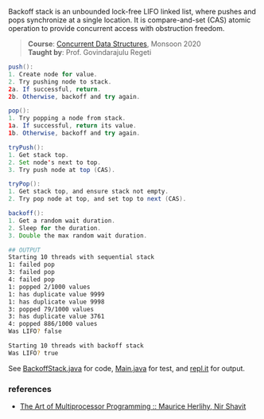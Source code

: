 Backoff stack is an unbounded lock-free LIFO linked
list, where pushes and pops synchronize at a single
location. It is compare-and-set (CAS) atomic operation
to provide concurrent access with obstruction freedom.

> **Course**: [Concurrent Data Structures], Monsoon 2020\
> **Taught by**: Prof. Govindarajulu Regeti

[Concurrent Data Structures]: https://github.com/iiithf/concurrent-data-structures

```java
push():
1. Create node for value.
2. Try pushing node to stack.
2a. If successful, return.
2b. Otherwise, backoff and try again.
```

```java
pop():
1. Try popping a node from stack.
1a. If successful, return its value.
1b. Otherwise, backoff and try again.
```

```java
tryPush():
1. Get stack top.
2. Set node's next to top.
3. Try push node at top (CAS).
```

```java
tryPop():
1. Get stack top, and ensure stack not empty.
2. Try pop node at top, and set top to next (CAS).
```

```java
backoff():
1. Get a random wait duration.
2. Sleep for the duration.
3. Double the max random wait duration.
```

```bash
## OUTPUT
Starting 10 threads with sequential stack
1: failed pop
3: failed pop
4: failed pop
1: popped 2/1000 values
1: has duplicate value 9999
1: has duplicate value 9998
3: popped 79/1000 values
3: has duplicate value 3761
4: popped 886/1000 values
Was LIFO? false

Starting 10 threads with backoff stack
Was LIFO? true
```

See [BackoffStack.java] for code, [Main.java] for test, and [repl.it] for output.

[BackoffStack.java]: https://repl.it/@wolfram77/backoff-stack#BackoffStack.java
[Main.java]: https://repl.it/@wolfram77/backoff-stack#Main.java
[repl.it]: https://backoff-stack.wolfram77.repl.run


### references

- [The Art of Multiprocessor Programming :: Maurice Herlihy, Nir Shavit](https://dl.acm.org/doi/book/10.5555/2385452)
